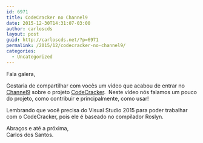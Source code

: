 ```yaml
---
id: 6971
title: CodeCracker no Channel9
date: 2015-12-30T14:31:07-03:00
author: carloscds
layout: post
guid: http://carloscds.net/?p=6971
permalink: /2015/12/codecracker-no-channel9/
categories:
  - Uncategorized
---
```

Fala galera,

Gostaria de compartilhar com vocês um vídeo que acabou de entrar no [Channel9](https://channel9.msdn.com/events/MVP-RD-Americas/MVP-Tech-Talk/Code-Cracker-Project-A-must-have-extension-for-Visual-Studio-2015) sobre o projeto [CodeCracker](https://github.com/code-cracker).  Neste vídeo nós falamos um pouco do projeto, como contribuir e principalmente, como usar!

Lembrando que você precisa do Visual Studio 2015 para poder trabalhar com o CodeCracker, pois ele é baseado no compilador Roslyn.

Abraços e até a próxima,  
Carlos dos Santos.